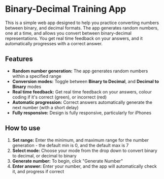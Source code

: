 # Binary-Decimal Training App

This is a simple web app designed to help you practice converting numbers between binary, and decimal formats. The app generates random numbers, one at a time, and allows you convert between binary-decimal representations. You get real time feedback on your answers, and it automatically progresses with a correct answer.

## Features
- **Random number generation:** The app generates random numbers within a specified range
- **Conversion modes:** Toggle between **Binary to Decimal**, and **Decimal to Binary** modes
- **Real time feedback:** Get real time feedback on your answers, colour coding if it's correct (green), or incorrect (red)
- **Automatic progression:** Correct answers automatically generate the next number (with a short delay)
- **Fully responsive:** Design is fully responsive, particularly for iPhones

## How to use
1. **Set range:** Enter the minimum, and maximum range for the number generation - the default min is 0, and the default max is 7
2. **Select mode:** Choose your mode from the drop down to convert binary to decimal, or decimal to binary
3. **Generate number:** To begin, click "Generate Number"
4. **Enter answer:** Enter your number, and the app will automatically check it, and progress if correct
